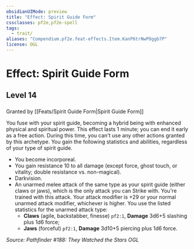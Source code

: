 ```yaml
---
obsidianUIMode: preview
title: "Effect: Spirit Guide Form"
cssclasses: pf2e,pf2e-spell
tags:
  - trait/
aliases: "Compendium.pf2e.feat-effects.Item.KanP6trNwPOggb7P"
license: OGL
---
```

# Effect: Spirit Guide Form
## Level 14
### 






Granted by [[Feats/Spirit Guide Form|Spirit Guide Form]]

You fuse with your spirit guide, becoming a hybrid being with enhanced physical and spiritual power. This effect lasts 1 minute; you can end it early as a free action. During this time, you can't use any other actions granted by this archetype. You gain the following statistics and abilities, regardless of your type of spirit guide.

*   You become incorporeal.
*   You gain resistance 10 to all damage (except force, ghost touch, or vitality; double resistance vs. non-magical).
*   Darkvision.
*   An unarmed melee attack of the same type as your spirit guide (either claws or jaws), which is the only attack you can Strike with. You're trained with this attack. Your attack modifier is +29 or your normal unarmed attack modifier, whichever is higher. You use the listed statistics for the unarmed attack type:
    *   **Claws** (agile, backstabber, finesse) `pf2:1`, **Damage** 3d6+5 slashing plus 1d6 force;
    *   **Jaws** (forceful) `pf2:1`, **Damage** 3d10+5 piercing plus 1d6 force.

*Source: Pathfinder #188: They Watched the Stars*
*OGL*